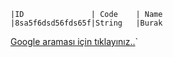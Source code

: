 
	|ID				  |	Code	| Name
	|8sa5f6dsd56fds65f|String	|Burak
[Google araması için tıklayınız..](https://www.google.com.tr/?hl=tr)`


   <!DOCTYPE html>
<html>
  <head>
    <title>Giriş Ekranı</title>
    <script>
      function login() {
        var username = document.getElementById("username").value;
        var password = document.getElementById("password").value;
        
        if (username == "admin" && password == "admin123") {
          window.location.href = "Index.md";
        } else {
          alert("Hatalı kullanıcı adı veya şifre!");
        }
      }
    </script>
  </head>
  <body>
    <h2>Giriş Yap</h2>
    <form onsubmit="login(); return false;">
      <label for="username">Kullanıcı Adı:</label>
      <input type="text" id="username" name="username"><br><br>
      <label for="password">Şifre:</label>
      <input type="password" id="password" name="password"><br><br>
      <input type="submit" value="Giriş Yap">
    </form>
  </body>
</html>
